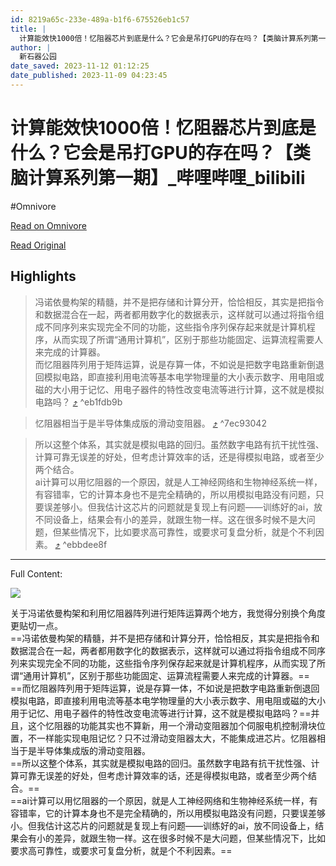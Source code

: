 ```yaml
---
id: 8219a65c-233e-489a-b1f6-675526eb1c57
title: |
  计算能效快1000倍！忆阻器芯片到底是什么？它会是吊打GPU的存在吗？【类脑计算系列第一期】_哔哩哔哩_bilibili
author: |
  新石器公园
date_saved: 2023-11-12 01:12:25
date_published: 2023-11-09 04:23:45
---
```


# 计算能效快1000倍！忆阻器芯片到底是什么？它会是吊打GPU的存在吗？【类脑计算系列第一期】_哔哩哔哩_bilibili
#Omnivore

[Read on Omnivore](https://omnivore.app/me/1000-gpu-bilibili-18bc228f1ec)

[Read Original](https://www.bilibili.com/video/BV1nN411g7HC/?vd_source=4b9236bc35f06232dec347663e3069a6)

## Highlights

> 冯诺依曼构架的精髓，并不是把存储和计算分开，恰恰相反，其实是把指令和数据混合在一起，两者都用数字化的数据表示，这样就可以通过将指令组成不同序列来实现完全不同的功能，这些指令序列保存起来就是计算机程序，从而实现了所谓“通用计算机”，区别于那些功能固定、运算流程需要人来完成的计算器。  
> 而忆阻器阵列用于矩阵运算，说是存算一体，不如说是把数字电路重新倒退回模拟电路，即直接利用电流等基本电学物理量的大小表示数字、用电阻或磁的大小用于记忆、用电子器件的特性改变电流等进行计算，这不就是模拟电路吗？ [⤴️](https://omnivore.app/me/1000-gpu-bilibili-18bc228f1ec#eb1fdb9b-e5f4-4492-98aa-eab8394177c7)  ^eb1fdb9b

> 忆阻器相当于是半导体集成版的滑动变阻器。 [⤴️](https://omnivore.app/me/1000-gpu-bilibili-18bc228f1ec#7ec93042-0a34-4112-8985-d66b16875ea2)  ^7ec93042

> 所以这整个体系，其实就是模拟电路的回归。虽然数字电路有抗干扰性强、计算可靠无误差的好处，但考虑计算效率的话，还是得模拟电路，或者至少两个结合。  
> ai计算可以用忆阻器的一个原因，就是人工神经网络和生物神经系统一样，有容错率，它的计算本身也不是完全精确的，所以用模拟电路没有问题，只要误差够小。但我估计这芯片的问题就是复现上有问题——训练好的ai，放不同设备上，结果会有小的差异，就跟生物一样。这在很多时候不是大问题，但某些情况下，比如要求高可靠性，或要求可复盘分析，就是个不利因素。 [⤴️](https://omnivore.app/me/1000-gpu-bilibili-18bc228f1ec#ebbdee8f-8805-48d6-98ca-c8998f4fad5c)  ^ebbdee8f


--- 

Full Content: 

![](https://proxy-prod.omnivore-image-cache.app/0x0,sxDzR4Jv6akvUX2uuzi2YJ_hLNi7xuC-bF7m8LVbKFms/https://i0.hdslb.com/bfs/face/06a07dad46ecb426e26e3340b3ae4e6f308066ea.jpg@160w_160h_1c_1s_!web-avatar-comment.avif) 

关于冯诺依曼构架和利用忆阻器阵列进行矩阵运算两个地方，我觉得分别换个角度更贴切一点。  
==冯诺依曼构架的精髓，并不是把存储和计算分开，恰恰相反，其实是把指令和数据混合在一起，两者都用数字化的数据表示，这样就可以通过将指令组成不同序列来实现完全不同的功能，这些指令序列保存起来就是计算机程序，从而实现了所谓“通用计算机”，区别于那些功能固定、运算流程需要人来完成的计算器。==  
==而忆阻器阵列用于矩阵运算，说是存算一体，不如说是把数字电路重新倒退回模拟电路，即直接利用电流等基本电学物理量的大小表示数字、用电阻或磁的大小用于记忆、用电子器件的特性改变电流等进行计算，这不就是模拟电路吗？==并且，这个忆阻器的功能其实也不算新，用一个滑动变阻器加个伺服电机控制滑块位置，不一样能实现电阻记忆？只不过滑动变阻器太大，不能集成进芯片。忆阻器相当于是半导体集成版的滑动变阻器。  
==所以这整个体系，其实就是模拟电路的回归。虽然数字电路有抗干扰性强、计算可靠无误差的好处，但考虑计算效率的话，还是得模拟电路，或者至少两个结合。==  
==ai计算可以用忆阻器的一个原因，就是人工神经网络和生物神经系统一样，有容错率，它的计算本身也不是完全精确的，所以用模拟电路没有问题，只要误差够小。但我估计这芯片的问题就是复现上有问题——训练好的ai，放不同设备上，结果会有小的差异，就跟生物一样。这在很多时候不是大问题，但某些情况下，比如要求高可靠性，或要求可复盘分析，就是个不利因素。==
